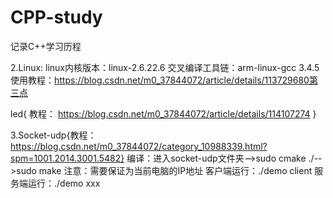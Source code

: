 # CPP-study
记录C++学习历程

2.Linux:
linux内核版本：linux-2.6.22.6
交叉编译工具链：arm-linux-gcc 3.4.5  使用教程：https://blog.csdn.net/m0_37844072/article/details/113729680第三点

led{ 教程： https://blog.csdn.net/m0_37844072/article/details/114107274  }

3.Socket-udp{教程：https://blog.csdn.net/m0_37844072/category_10988339.html?spm=1001.2014.3001.5482}
编译：进入socket-udp文件夹-->sudo cmake ./-->sudo make 
注意：需要保证为当前电脑的IP地址
客户端运行：./demo client
服务端运行：./demo xxx
